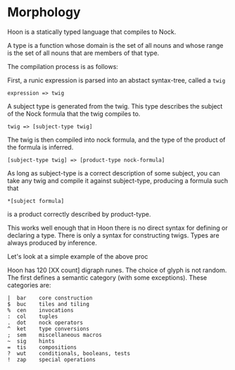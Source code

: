 Morphology
==========

Hoon is a statically typed language that compiles to Nock. 

A type is a function whose domain is the set of all nouns and whose range is the set of all nouns that are members of that type.

The compilation process is as follows:

First, a runic expression is parsed into an abstact syntax-tree, called a `twig`

    expression => twig

A subject type is generated from the twig. This type describes the subject
of the Nock formula that the twig compiles to.

    twig => [subject-type twig]

The twig is then compiled into nock formula, and the type of the product of
the formula is inferred.

    [subject-type twig] => [product-type nock-formula]

As long as subject-type is a correct description of some subject, you can
take any twig and compile it against subject-type, producing a formula such
that 

    *[subject formula] 

is a product correctly described by product-type.

This works well enough that in Hoon there is no direct syntax for defining or
declaring a type. There is only a syntax for constructing twigs.  Types are
always produced by inference.


Let's look at a simple example of the above proc


Hoon has 120 [XX count] digraph runes. The choice of glyph is not random. The
first defines a semantic category (with some exceptions). These categories are:

    |  bar    core construction
    $  buc    tiles and tiling
    %  cen    invocations
    :  col    tuples
    .  dot    nock operators
    ^  ket    type conversions
    ;  sem    miscellaneous macros
    ~  sig    hints
    =  tis    compositions
    ?  wut    conditionals, booleans, tests
    !  zap    special operations

